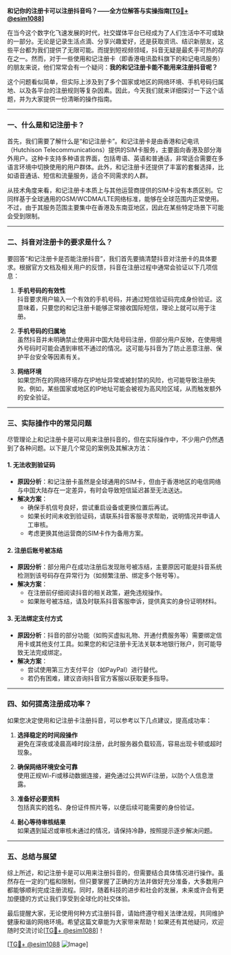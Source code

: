 **和记你的注册卡可以注册抖音吗？——全方位解答与实操指南[[TG💪+ @esim1088](https://t.me/s/esim1088)]**

在当今这个数字化飞速发展的时代，社交媒体平台已经成为了人们生活中不可或缺的一部分。无论是记录生活点滴、分享兴趣爱好，还是获取资讯、结识新朋友，这些平台都为我们提供了无限可能。而提到短视频领域，抖音无疑是最炙手可热的存在之一。然而，对于一些使用和记注册卡（即香港电讯盈科旗下的和记电讯服务）的朋友来说，他们常常会有一个疑问：**我的和记注册卡能不能用来注册抖音呢？**

这个问题看似简单，但实际上涉及到了多个国家或地区的网络环境、手机号码归属地、以及各平台的注册规则等复杂因素。因此，今天我们就来详细探讨一下这个话题，并为大家提供一份清晰的操作指南。

---

### 一、什么是和记注册卡？

首先，我们需要了解什么是“和记注册卡”。和记注册卡是由香港和记电讯（Hutchison Telecommunications）提供的SIM卡服务，主要面向香港及部分海外用户。这种卡支持多种语言界面，包括粤语、英语和普通话，非常适合需要在多语言环境中切换使用的用户群体。此外，和记注册卡还提供了丰富的套餐选择，比如语音通话、短信和流量服务，适合不同需求的人群。

从技术角度来看，和记注册卡本质上与其他运营商提供的SIM卡没有本质区别。它同样基于全球通用的GSM/WCDMA/LTE网络标准，能够在全球范围内正常使用。不过，由于其服务范围主要集中在香港及东南亚地区，因此在某些特定场景下可能会受到限制。

---

### 二、抖音对注册卡的要求是什么？

要回答“和记注册卡是否能注册抖音”，我们首先要搞清楚抖音对注册卡的具体要求。根据官方文档及相关用户的反馈，抖音在注册过程中通常会验证以下几项信息：

1. **手机号码的有效性**  
   抖音要求用户输入一个有效的手机号码，并通过短信验证码完成身份验证。这意味着，只要您的和记注册卡能够正常接收国际短信，理论上就可以用于注册。

2. **手机号码的归属地**  
   虽然抖音并未明确禁止使用非中国大陆号码注册，但部分用户反映，在使用境外号码时可能会遇到审核不通过的情况。这可能与抖音为了防止恶意注册、保护平台安全等因素有关。

3. **网络环境**  
   如果您所在的网络环境存在IP地址异常或被封禁的风险，也可能导致注册失败。例如，某些国家或地区的IP地址可能会被视为高风险区域，从而触发额外的安全验证。

---

### 三、实际操作中的常见问题

尽管理论上和记注册卡是可以用来注册抖音的，但在实际操作中，不少用户仍然遇到了各种问题。以下是几个常见的案例及其解决方法：

#### 1. **无法收到验证码**
   - **原因分析**：和记注册卡虽然是全球通用的SIM卡，但由于香港地区的电信网络与中国大陆存在一定差异，有时会导致短信延迟甚至无法送达。
   - **解决方案**：
     - 确保手机信号良好，尝试重启设备或更换位置后再试。
     - 如果长时间未收到验证码，请联系抖音客服寻求帮助，说明情况并申请人工审核。
     - 考虑更换其他运营商的SIM卡作为备用方案。

#### 2. **注册后账号被冻结**
   - **原因分析**：部分用户在成功注册后发现账号被冻结，主要原因可能是抖音系统检测到该号码存在异常行为（如频繁注册、绑定多个账号等）。
   - **解决方案**：
     - 在注册前仔细阅读抖音的相关政策，避免违规操作。
     - 如果账号被冻结，请及时联系抖音客服申诉，提供真实的身份证明材料。

#### 3. **无法绑定支付方式**
   - **原因分析**：抖音的部分功能（如购买虚拟礼物、开通付费服务等）需要绑定信用卡或其他支付工具。如果您的和记注册卡无法关联本地银行账户，则可能导致无法完成绑定。
   - **解决方案**：
     - 尝试使用第三方支付平台（如PayPal）进行替代。
     - 若仍有困难，建议咨询抖音官方客服以获取更多指导。

---

### 四、如何提高注册成功率？

如果您决定使用和记注册卡注册抖音，可以参考以下几点建议，提高成功率：

1. **选择稳定的时间段操作**  
   避免在深夜或凌晨高峰时段注册，此时服务器负载较高，容易出现卡顿或超时现象。

2. **确保网络环境安全可靠**  
   使用正规Wi-Fi或移动数据连接，避免通过公共WiFi注册，以防个人信息泄露。

3. **准备好必要资料**  
   包括真实的姓名、身份证件照片等，以便后续可能需要的身份验证。

4. **耐心等待审核结果**  
   如果遇到延迟或审核未通过的情况，请保持冷静，按照提示逐步解决问题。

---

### 五、总结与展望

综上所述，和记注册卡是可以用来注册抖音的，但需要结合具体情况进行操作。虽然存在一定的门槛和限制，但只要掌握了正确的方法并做好充分准备，大多数用户都能够顺利完成注册流程。同时，随着科技的进步和社会的发展，未来或许会有更加便捷的方式让我们享受到全球化的社交体验。

最后提醒大家，无论使用何种方式注册抖音，请始终遵守相关法律法规，共同维护健康和谐的网络环境。希望这篇文章能为大家带来帮助！如果还有其他疑问，欢迎随时交流讨论[[TG💪+ @esim1088](https://t.me/s/esim1088)]！

[[TG💪+ @esim1088](https://t.me/s/esim1088) ![Image](https://i.postimg.cc/4NQfJmqS/Snipaste-2025-05-13-00-14-12.png)]